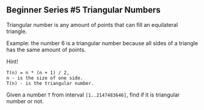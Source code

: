 ## Beginner Series #5 Triangular Numbers

Triangular number is any amount of points that can fill an equilateral triangle.

Example: the number 6 is a triangular number because all sides of a triangle has the same amount of points.

Hint!
```
T(n) = n * (n + 1) / 2,
n - is the size of one side.
T(n) - is the triangular number.
```
Given a number `T` from interval `[1..2147483646]`, find if it is triangular number or not.